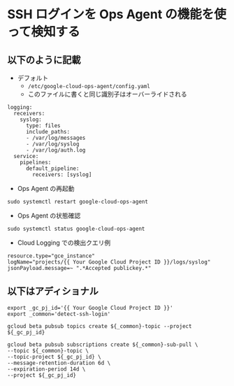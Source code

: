 # SSH ログインを Ops Agent の機能を使って検知する

## 以下のように記載

+ デフォルト
  + `/etc/google-cloud-ops-agent/config.yaml`
  + このファイルに書くと同じ識別子はオーバーライドされる

```
logging:
  receivers:
    syslog:
      type: files
      include_paths:
      - /var/log/messages
      - /var/log/syslog
      - /var/log/auth.log
  service:
    pipelines:
      default_pipeline:
        receivers: [syslog]
```


+ Ops Agent の再起動

```
sudo systemctl restart google-cloud-ops-agent
```

+ Ops Agent の状態確認

```
sudo systemctl status google-cloud-ops-agent
```

+ Cloud Logging での検出クエリ例

```
resource.type="gce_instance"
logName="projects/{{ Your Google Cloud Project ID }}/logs/syslog"
jsonPayload.message=~ ".*Accepted publickey.*"
```

## 以下はアディショナル

```
export _gc_pj_id='{{ Your Google Cloud Project ID }}'
export _common='detect-ssh-login'
```

```
gcloud beta pubsub topics create ${_common}-topic --project ${_gc_pj_id}
```
```
gcloud beta pubsub subscriptions create ${_common}-sub-pull \
--topic ${_common}-topic \
--topic-project ${_gc_pj_id} \
--message-retention-duration 6d \
--expiration-period 14d \
--project ${_gc_pj_id}
```
